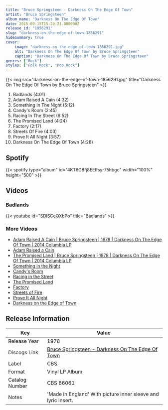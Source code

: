 ```yaml
---
title: "Bruce Springsteen - Darkness On The Edge Of Town"
artist: "Bruce Springsteen"
album_name: "Darkness On The Edge Of Town"
date: 2015-09-15T15:20:21.000000Z
release_id: "1856291"
slug: "darkness-on-the-edge-of-town-1856291"
hideSummary: true
cover:
    image: "darkness-on-the-edge-of-town-1856291.jpg"
    alt: "Darkness On The Edge Of Town by Bruce Springsteen"
    caption: "Darkness On The Edge Of Town by Bruce Springsteen"
genres: ["Rock"]
styles: ["Folk Rock", "Pop Rock"]
---
```


{{< img src="darkness-on-the-edge-of-town-1856291.jpg" title="Darkness On The Edge Of Town by Bruce Springsteen" >}}

<!-- section break -->

1. Badlands (4:01)
2. Adam Raised A Cain (4:32)
3. Something In The Night (5:12)
4. Candy's Room (2:45)
5. Racing In The Street (6:52)
6. The Promised Land (4:24)
7. Factory (2:17)
8. Streets Of Fire (4:03)
9. Prove It All Night (3:57)
10. Darkness On The Edge Of Town (4:28)

<!-- section break -->


## Spotify
{{< spotify type="album" id="4KT6G8fj8EEIfsyr75hbgc" width="100%" height="500" >}}



## Videos
### Badlands
{{< youtube id="SDlSCeQXbPo" title="Badlands" >}}<br>

### More Videos

- [Adam Raised A Cain | Bruce Springsteen | 1978 | Darkness On The Edge Of Town | 2014 Columbia LP](https://www.youtube.com/watch?v=YTHKOHEzeMo)
- [Adam Raised a Cain](https://www.youtube.com/watch?v=PRRd78fqmIg)
- [The Promised Land | Bruce Springsteen | 1978 | Darkness On The Edge Of Town | 2014 Columbia  LP](https://www.youtube.com/watch?v=AwNGvxRzQ24)
- [Something in the Night](https://www.youtube.com/watch?v=5q_JZGV05Rk)
- [Candy's Room](https://www.youtube.com/watch?v=CyPfb0vOVfo)
- [Racing in the Street](https://www.youtube.com/watch?v=cm9UuM3UXdc)
- [The Promised Land](https://www.youtube.com/watch?v=azQY2YBUMQc)
- [Factory](https://www.youtube.com/watch?v=3YuEJ_XolkM)
- [Streets of Fire](https://www.youtube.com/watch?v=HzIm7Ek6Vv0)
- [Prove It All Night](https://www.youtube.com/watch?v=UzjkWdRqWFo)
- [Darkness on the Edge of Town](https://www.youtube.com/watch?v=0LpdEyGhNxM)


## Release Information
|  Key           | Value                                                |
| ---------------| ---------------------------------------------------- |
| Release Year   | 1978                                   |
| Discogs Link   | [Bruce Springsteen - Darkness On The Edge Of Town](https://www.discogs.com/release/1856291-Bruce-Springsteen-Darkness-On-The-Edge-Of-Town) |
| Label          | CBS |
| Format         | Vinyl LP Album |
| Catalog Number | CBS 86061 |
| Notes | 'Made in England'    With picture inner sleeve and lyric insert.   |